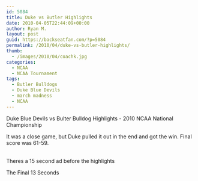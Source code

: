 ```yaml
---
id: 5084
title: Duke vs Butler Highlights
date: 2010-04-05T22:44:09+00:00
author: Ryan M.
layout: post
guid: https://backseatfan.com/?p=5084
permalink: /2010/04/duke-vs-butler-highlights/
thumb:
  - /images/2010/04/coachk.jpg
categories:
  - NCAA
  - NCAA Tournament
tags:
  - Butler Bulldogs
  - Duke Blue Devils
  - march madness
  - NCAA
---
```


<div class="entry">
  <p>
    Duke Blue Devils vs Bulter Bulldog Highlights - 2010 NCAA National Championship
  </p>

  <p>
    It was a close game, but Duke pulled it out in the end and got the win. Final score was 61-59.
  </p>

  <p>
    <br /> Theres a 15 second ad before the highlights
  </p>

  <p>
    The Final 13 Seconds<br />
  </p>
</div>
